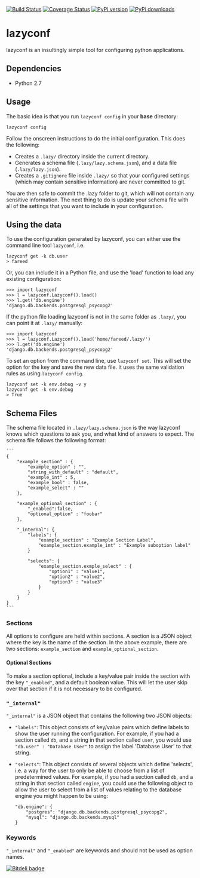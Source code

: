 [![Build Status](https://travis-ci.org/fmd/lazyconf.png?branch=master)](https://travis-ci.org/fmd/lazyconf)
[![Coverage Status](https://coveralls.io/repos/fmd/lazyconf/badge.png?branch=master)](https://coveralls.io/r/fmd/lazyconf?branch=master)
[![PyPi version](https://pypip.in/v/lazyconf/badge.png)](https://crate.io/packages/lazyconf/)
[![PyPi downloads](https://pypip.in/d/lazyconf/badge.png)](https://crate.io/packages/lazyconf/)

# lazyconf
lazyconf is an insultingly simple tool for configuring python applications. 

## Dependencies
* Python 2.7

## Usage

The basic idea is that you run `lazyconf config` in your **base** directory:

    lazyconf config

Follow the onscreen instructions to do the initial configuration. This does the following:

* Creates a `.lazy/` directory inside the current directory.
* Generates a schema file (`.lazy/lazy.schema.json`), and a data file (`.lazy/lazy.json`).
* Creates a `.gitignore` file inside `.lazy/` so that your configured settings (which may contain sensitive information) are never committed to git.

You are then safe to commit the .lazy folder to git, which will not contain any sensitive information. The next thing to do is update your schema file with all of the settings that you want to include in your configuration.

## Using the data

To use the configuration generated by lazyconf, you can either use the command line tool `lazyconf`, i.e.

    lazyconf get -k db.user
    > fareed

Or, you can include it in a Python file, and use the 'load' function to load any existing configuration:

    >>> import lazyconf
    >>> l = lazyconf.Lazyconf().load()
    >>> l.get('db.engine')
    'django.db.backends.postgresql_psycopg2'

If the python file loading lazyconf is not in the same folder as `.lazy/`, you can point it at `.lazy/` manually:

    >>> import lazyconf
    >>> l = lazyconf.Lazyconf().load('home/fareed/.lazy/')
    >>> l.get('db.engine')
    'django.db.backends.postgresql_psycopg2'

To set an option from the command line, use `lazyconf set`. This will set the option for the key and save the new data file. It uses the same validation rules as using `lazyconf config`.

    lazyconf set -k env.debug -v y
    lazyconf get -k env.debug
    > True

## Schema Files

The schema file located in `.lazy/lazy.schema.json` is the way lazyconf knows which questions to ask you, and what kind of answers to expect. The schema file follows the following format:

    ```
    {
        "example_section" : {
            "example_option" : "",
            "string_with_default" : "default",
            "example_int" : 5,
            "example_bool" : false,
            "example_select" : ""
        },
        
        "example_optional_section" : {
            "_enabled":false,
            "optional_option" : "foobar"
        },

        "_internal": {
            "labels": {
                "example_section" : "Example Section Label",
                "example_section.example_int" : "Example suboption label"
            }
            
            "selects": {
                "example_section.exmple_select" : {
                    "option1" : "value1",
                    "option2" : "value2",
                    "option3" : "value3"
                }
            }   
        }   
    }
    ```

### Sections

All options to configure are held within sections. A section is a JSON object where the key is the name of the section. In the above example, there are two sections: `example_section` and `example_optional_section`. 

#### Optional Sections

To make a section optional, include a key/value pair inside the section with the key `"_enabled"`, and a default boolean value. This will let the user skip over that section if it is not necessary to be configured.

### `"_internal"`

`"_internal"` is a JSON object that contains the following two JSON objects:

* `"labels"`: This object consists of key/value pairs which define labels to show the user running the configuration. For example, if you had a section called `db`, and a string in that section called `user`, you would use `"db.user" : "Database User"` to assign the label 'Database User' to that string.

* `"selects"`: This object consists of several objects which define 'selects', i.e. a way for the user to only be able to choose from a list of predetermined values. For example, if you had a section called `db`, and a string in that section called `engine`, you could use the following object to allow the user to select from a list of values relating to the database engine you might happen to be using:

    ```
    "db.engine": {
        "postgres": "django.db.backends.postgresql_psycopg2", 
        "mysql": "django.db.backends.mysql"
    }
    ```

### Keywords
`"_internal"` and `"_enabled"` are keywords and should not be used as option names.


[![Bitdeli badge](https://d2weczhvl823v0.cloudfront.net/fmd/lazyconf/trend.png)]()
